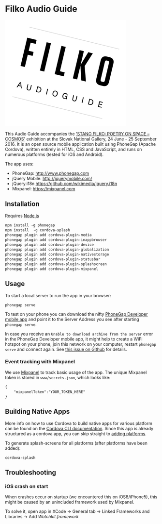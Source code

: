 Filko Audio Guide
=================

![image](filko.png)

This Audio Guide accompanies the ['STANO FILKO: POETRY ON SPACE – COSMOS'](http://www.sng.sk/en/exhibitions/729_stano-filko-poetry-on-space-cosmos) exhibition at the Slovak National Gallery, 24 June - 25 September 2016.
It is an open source mobile application built using PhoneGap (Apache Cordova), written entirely in HTML, CSS and JavaScript, and runs on numerous platforms (tested for iOS and Android).

The app uses:

* PhoneGap: http://www.phonegap.com
* jQuery Mobile: http://jquerymobile.com/
* jQuery.i18n https://github.com/wikimedia/jquery.i18n
* Mixpanel: https://mixpanel.com

## Installation

Requires [Node.js](https://nodejs.org/)

```
npm install -g phonegap
npm install  -g cordova-splash
phonegap plugin add cordova-plugin-media
phonegap plugin add cordova-plugin-inappbrowser
phonegap plugin add cordova-plugin-device
phonegap plugin add cordova-plugin-globalization
phonegap plugin add cordova-plugin-nativestorage
phonegap plugin add cordova-plugin-statusbar
phonegap plugin add cordova-plugin-splashscreen
phonegap plugin add cordova-plugin-mixpanel
```

## Usage

To start a local server to run the app in your browser:

```
phonegap serve
```

To test on your phone you can download the nifty [PhoneGap Developer mobile app](http://docs.phonegap.com/getting-started/2-install-mobile-app/) and point it to the Server Address you see after starting `phonegap serve`.

In case you receive an `Unable to download archive from the server` error in the PhoneGap Developer mobile app, it might help to create a WiFi hotspot on your phone, join this network on your computer, restart `phonegap serve` and connect again. See [this issue on Github](https://github.com/phonegap/phonegap-app-desktop/issues/360#issuecomment-103969087) for details.

### Event tracking with Mixpanel

We use [Mixpanel](https://mixpanel.com) to track basic usage of the app. The unique Mixpanel token is stored in `www/secrets.json`, which looks like:
```
{
    "mixpanelToken":"YOUR_TOKEN_HERE"
}
```

## Building Native Apps

More info on how to use Cordova to build native apps for various platform can be found on the [Cordova CLI documentation](https://cordova.apache.org/docs/en/latest/guide/cli). Since this app is already structured as a cordova app, you can skip straight to [adding platforms](https://cordova.apache.org/docs/en/latest/guide/cli/#add-platforms).

To generate splash-screens for all platforms (after platforms have been added):

```
cordova-splash
```

## Troubleshooting

### iOS crash on start

When crashes occur on startup (we encountered this on iOS8/iPhone5), this might be caused by an unincluded framework used by Mixpanel.

To solve it, open app in XCode -> General tab -> Linked Frameworks and Libraries -> Add *Watchkit.framework*
